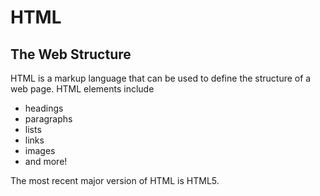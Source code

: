 # HTML
## The Web Structure

HTML is a markup language that can be used to define the structure of a web page. HTML elements include

* headings
* paragraphs
* lists
* links
* images
* and more!

The most recent major version of HTML is HTML5.